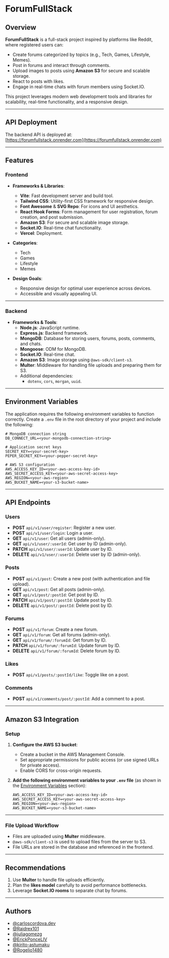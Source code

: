 # ForumFullStack

## Overview

**ForumFullStack** is a full-stack project inspired by platforms like Reddit, where registered users can:
- Create forums categorized by topics (e.g., Tech, Games, Lifestyle, Memes).
- Post in forums and interact through comments.
- Upload images to posts using **Amazon S3** for secure and scalable storage.
- React to posts with likes.
- Engage in real-time chats with forum members using Socket.IO.

This project leverages modern web development tools and libraries for scalability, real-time functionality, and a responsive design.

---

## API Deployment

The backend API is deployed at:  
[https://forumfullstack.onrender.com](https://forumfullstack.onrender.com)

---

## Features

### **Frontend**
- **Frameworks & Libraries**:
  - **Vite**: Fast development server and build tool.
  - **Tailwind CSS**: Utility-first CSS framework for responsive design.
  - **Font Awesome** & **SVG Repo**: For icons and UI aesthetics.
  - **React Hook Forms**: Form management for user registration, forum creation, and post submission.
  - **Amazon S3**: For secure and scalable image storage.
  - **Socket.IO**: Real-time chat functionality.
  - **Vercel**: Deployment.

- **Categories**:
  - Tech
  - Games
  - Lifestyle
  - Memes

- **Design Goals**:
  - Responsive design for optimal user experience across devices.
  - Accessible and visually appealing UI.

---

### **Backend**
- **Frameworks & Tools**:
  - **Node.js**: JavaScript runtime.
  - **Express.js**: Backend framework.
  - **MongoDB**: Database for storing users, forums, posts, comments, and chats.
  - **Mongoose**: ODM for MongoDB.
  - **Socket.IO**: Real-time chat.
  - **Amazon S3**: Image storage using `@aws-sdk/client-s3`.
  - **Multer**: Middleware for handling file uploads and preparing them for S3.
  - Additional dependencies:
    - `dotenv`, `cors`, `morgan`, `uuid`.

---

## Environment Variables

The application requires the following environment variables to function correctly. Create a `.env` file in the root directory of your project and include the following:

```plaintext
# MongoDB connection string
DB_CONNECT_URL=<your-mongodb-connection-string>

# Application secret keys
SECRET_KEY=<your-secret-key>
PEPER_SECRET_KEY=<your-pepper-secret-key>

# AWS S3 configuration
AWS_ACCESS_KEY_ID=<your-aws-access-key-id>
AWS_SECRET_ACCESS_KEY=<your-aws-secret-access-key>
AWS_REGION=<your-aws-region>
AWS_BUCKET_NAME=<your-s3-bucket-name>
```
---
## API Endpoints

### Users
- **POST** `api/v1/user/register`: Register a new user.
- **POST** `api/v1/user/login`: Login a user.
- **GET** `api/v1/user`: Get all users (admin-only).
- **GET** `api/v1/user/:userId`: Get user by ID (admin-only).
- **PATCH** `api/v1/user/:userId`: Update user by ID.
- **DELETE** `api/v1/user/:userId`: Delete user by ID (admin-only).

### Posts
- **POST** `api/v1/post`: Create a new post (with authentication and file upload).
- **GET** `api/v1/post`: Get all posts (admin-only).
- **GET** `api/v1/post/:postId`: Get post by ID.
- **PATCH** `api/v1/post/:postId`: Update post by ID.
- **DELETE** `api/v1/post/:postId`: Delete post by ID.

### Forums
- **POST** `api/v1/forum`: Create a new forum.
- **GET** `api/v1/forum`: Get all forums (admin-only).
- **GET** `api/v1/forum/:forumId`: Get forum by ID.
- **PATCH** `api/v1/forum/:forumId`: Update forum by ID.
- **DELETE** `api/v1/forum/:forumId`: Delete forum by ID.

### Likes
- **POST** `api/v1/posts/:postId/like`: Toggle like on a post.

### Comments
- **POST** `api/v1/comments/post/:postId`: Add a comment to a post.
--- 
## Amazon S3 Integration

### Setup

1. **Configure the AWS S3 bucket**:
   - Create a bucket in the AWS Management Console.
   - Set appropriate permissions for public access (or use signed URLs for private access).
   - Enable CORS for cross-origin requests.

2. **Add the following environment variables to your `.env` file** (as shown in the [Environment Variables](#environment-variables) section):
   ```plaintext
   AWS_ACCESS_KEY_ID=<your-aws-access-key-id>
   AWS_SECRET_ACCESS_KEY=<your-aws-secret-access-key>
   AWS_REGION=<your-aws-region>
   AWS_BUCKET_NAME=<your-s3-bucket-name>

---
### File Upload Workflow

- Files are uploaded using **Multer** middleware.
- `@aws-sdk/client-s3` is used to upload files from the server to S3.
- File URLs are stored in the database and referenced in the frontend.

---
## Recommendations

1. Use **Multer** to handle file uploads efficiently.
2. Plan the **likes model** carefully to avoid performance bottlenecks.
3. Leverage **Socket.IO rooms** to separate chat by forums.
---


## Authors

- [@carloscordova.dev](https://github.com/cordovacarlos22)
- [@Raidrex101](https://github.com/Raidrex101)
- [@juliagomezg](https://github.com/juliagomezg)
- [@ErickPonceLIV](https://github.com/ErickPonceLIV)
- [@kirito-astumaku](https://github.com/kirito-astumaku)
- [@Rogelio1480](https://github.com/Rogelio1480)
